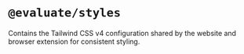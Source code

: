 # `@evaluate/styles`

Contains the Tailwind CSS v4 configuration shared by the website and browser extension for consistent styling.

